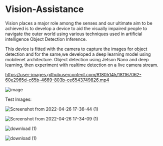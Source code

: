 
# Vision-Assistance
Vision places a major role among the senses and our ultimate aim to be achieved is to develop a  device to aid the visually impaired people to navigate the outer world using various techniques  used in artificial intelligence Object Detection Inference.

This device is fitted with the camera to capture the images for object detection and for the same,we developed a deep learning model using mobilenet architecture.
Object detection using Jetson Nano and deep learning, then experiment with realtime detection on a live camera stream.
 


https://user-images.githubusercontent.com/81805145/181167062-60e2965d-c65b-4669-803b-ce6543749826.mp4



![image](https://user-images.githubusercontent.com/79906829/168484069-76691927-d345-41a1-871d-6cbf12fe6208.png)


Test Images:

![Screenshot from 2022-04-26 17-36-44 (1)](https://user-images.githubusercontent.com/79906829/168484208-027ab20b-2eaf-4dcf-84f3-96c87379fa0c.png)


![Screenshot from 2022-04-26 17-34-09 (1)](https://user-images.githubusercontent.com/79906829/168484226-e6d93ad5-a611-4b46-ae1a-188a4e29f525.png)

![download (1)](https://user-images.githubusercontent.com/79906829/230154258-390dd4c9-f282-4915-ba50-9e37622029d1.jpg)

![download (1)](https://user-images.githubusercontent.com/79906829/230154276-0830a0b8-4b32-4b11-b511-4c6afb234318.jpeg)
